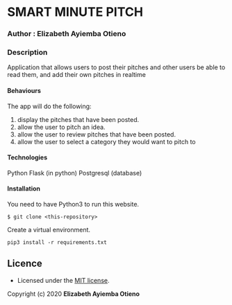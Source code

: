 # SMART MINUTE PITCH

### Author : Elizabeth Ayiemba Otieno

### Description
Application that allows users to post their pitches and other users be able to read them, and add their own pitches in realtime

#### Behaviours
The app will do the following:
1. display the pitches that have been posted.
2. allow the user to pitch an idea.
3. allow the user to review pitches that have been posted.
4. allow the user to select a category they would want to pitch to

#### Technologies
Python
Flask (in python)
Postgresql (database)

#### Installation
You need to have Python3 to run this website.

 `$ git clone <this-repository>`
 
 Create a virtual environment.
 
 `pip3 install -r requirements.txt`


## Licence
- Licensed under the  [MIT license](LICENSE).

Copyright (c) 2020 **Elizabeth Ayiemba Otieno**